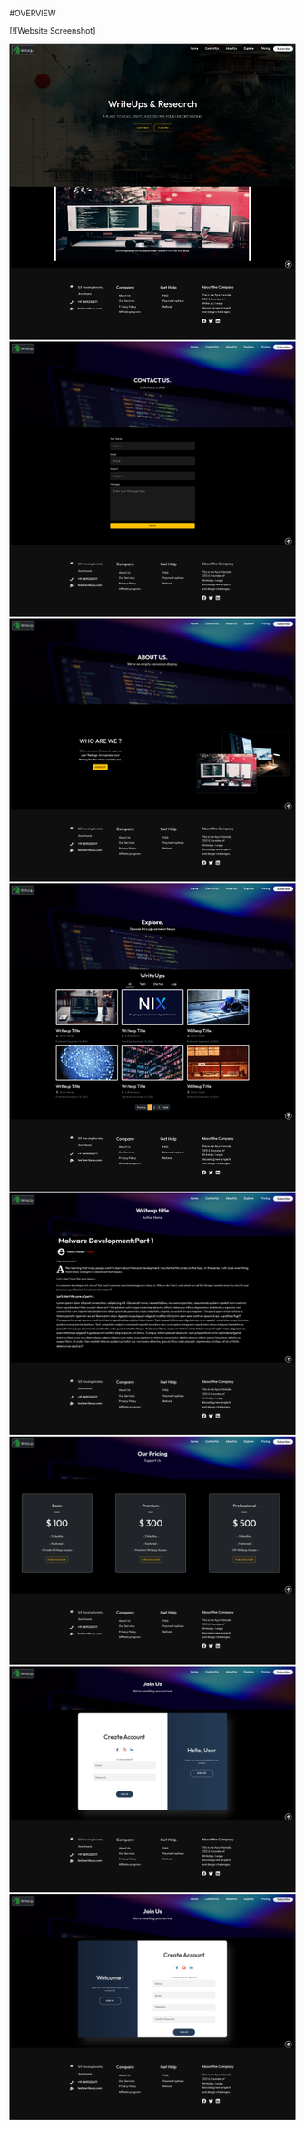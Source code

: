 #OVERVIEW

[![Website Screenshot]

![Home](Previews/home.png)
![Contactus](Previews/contactus.png)
![Aboutus](Previews/aboutus.png)
![Explore](Previews/explore.png)
![Writeup](Previews/writeup.png)
![Pricing](Previews/pricing.png)
![Login](Previews/login.png)
![Signup](Previews/signup.png)

